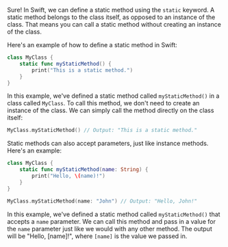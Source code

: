 Sure! In Swift, we can define a static method using the `static` keyword. A static method belongs to the class itself, as opposed to an instance of the class. That means you can call a static method without creating an instance of the class.

Here's an example of how to define a static method in Swift:

```swift
class MyClass {
    static func myStaticMethod() {
        print("This is a static method.")
    }
}
```

In this example, we've defined a static method called `myStaticMethod()` in a class called `MyClass`. To call this method, we don't need to create an instance of the class. We can simply call the method directly on the class itself:

```swift
MyClass.myStaticMethod() // Output: "This is a static method."
```

Static methods can also accept parameters, just like instance methods. Here's an example:

```swift
class MyClass {
    static func myStaticMethod(name: String) {
        print("Hello, \(name)!")
    }
}

MyClass.myStaticMethod(name: "John") // Output: "Hello, John!"
```

In this example, we've defined a static method called `myStaticMethod()` that accepts a `name` parameter. We can call this method and pass in a value for the `name` parameter just like we would with any other method. The output will be "Hello, [name]!", where `[name]` is the value we passed in.